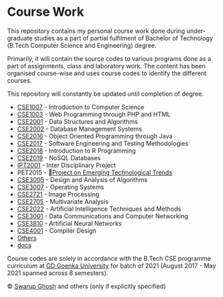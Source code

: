 # Course Work

This repository contains my personal course work done during under-graduate studies as a part of partial fulfilment of Bachelor of Technology (B.Tech Computer Science and Engineering) degree. 

Primarily, it will contain the source codes to various programs done as a part of assignments, class and laboratory work. The content has been organised course-wise and uses course codes to identify the different courses.

This repository will constantly be updated until completion of degree.

- [CSE1007](./CSE1007) - Introduction to Computer Science 
- [CSE1003](./CSE1003) - Web Programming through PHP and HTML
- [CSE2001](./CSE2001) - Data Structures and Algorithms
- [CSE2002](./CSE2002) - Database Management Systems
- [CSE2016](./CSE2016) - Object Oriented Programming through Java
- [CSE2017](./CSE2017) - Software Engineering and Testing Methodologies
- [CSE2018](./CSE2018) - Introduction to R Programming
- [CSE2019](./CSE2019) - NoSQL Databases
- [IPT2001](./IPT2001) - Inter Disciplinary Project
- PET2015 - 🔗[Project on Emerging Technological Trends](https://github.com/swghosh/realtime-attendance)
- [CSE3005](./CSE3005) - Design and Analysis of Algorithms
- [CSE3007](./CSE3007) - Operating Systems
- [CSE2721](./CSE2721) - Image Processing
- [CSE2705](./CSE2705) - Multivariate Analysis
- [CSE2022](./CSE2022) - Artificial Intelligence Techniques and Methods
- [CSE3001](./CSE3001) - Data Communications and Computer Networking
- [CSE3810](./CSE3810) - Artificial Neural Networks
- [CSE4001](./CSE4001) - Compiler Design
- [Others](./Others)
- [docs](./docs)

Course codes are solely in accordance with the B.Tech CSE programme curriculum at [GD Goenka University](http://gdgoenkauniversity.com/schoolofengineering) for batch of 2021 (August 2017 - May 2021 spanned across 8 semesters).

&copy; [Swarup Ghosh](https://github.com/swghosh) and others (only if explicitly specified)
